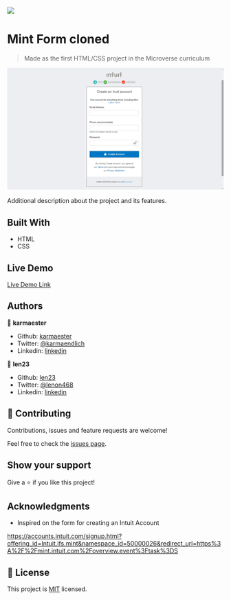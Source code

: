 ![](https://img.shields.io/badge/Microverse-blueviolet)

# Mint Form cloned

> Made as the first HTML/CSS project in the Microverse curriculum

![screenshot](./screenshot.png)

Additional description about the project and its features.

## Built With

- HTML
- CSS

## Live Demo

[Live Demo Link](https://karmaester.github.io/Mint-Form-Cloned/)

## Authors

👤 **karmaester**

- Github: [karmaester](https://github.com/karmaester)
- Twitter: [@karmaendlich](https://twitter.com/karmaendlich)
- Linkedin: [linkedin](https://www.linkedin.com/in/khristian-rojas/)

👤 **len23**

- Github: [len23](https://github.com/len23)
- Twitter: [@lenon468](https://twitter.com/lenon468)
- Linkedin: [linkedin](https://www.linkedin.com/in/lenin-montalvo-77660b1b2/)

## 🤝 Contributing

Contributions, issues and feature requests are welcome!

Feel free to check the [issues page](https://karmaester.github.io/Mint-Form-Cloned/issues).

## Show your support

Give a ⭐️ if you like this project!

## Acknowledgments

- Inspired on the form for creating an Intuit Account

https://accounts.intuit.com/signup.html?offering_id=Intuit.ifs.mint&namespace_id=50000026&redirect_url=https%3A%2F%2Fmint.intuit.com%2Foverview.event%3Ftask%3DS

## 📝 License

This project is [MIT](lic.url) licensed.
